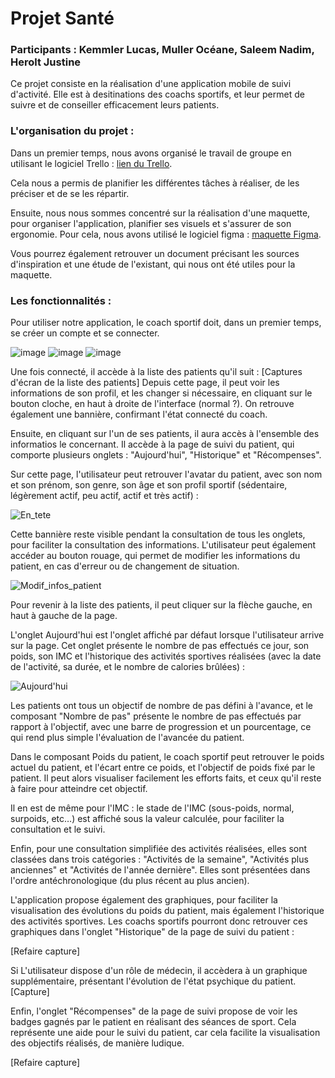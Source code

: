 # Projet Santé 

### Participants : Kemmler Lucas, Muller Océane, Saleem Nadim, Herolt Justine 

Ce projet consiste en la réalisation d'une application mobile de suivi d'activité. Elle est à desitinations des coachs sportifs, et leur permet de suivre et de conseiller efficacement leurs patients. 

### L'organisation du projet : 

Dans un premier temps, nous avons organisé le travail de groupe en utilisant le logiciel Trello : [lien du Trello](https://trello.com/invite/b/cxdAOL79/ATTIb1f0b3e74883130dc56499aba866e3b03F35A4FC/projet-health). 

Cela nous a permis de planifier les différentes tâches à réaliser, de les préciser et de se les répartir. 

Ensuite, nous nous sommes concentré sur la réalisation d'une maquette, pour organiser l'application, planifier ses visuels et s'assurer de son ergonomie.
Pour cela, nous avons utilisé le logiciel figma : [maquette Figma](https://www.figma.com/file/jwhtKrLGsfRS5ISWh5Svie/Health-application?type=design&node-id=0%3A1&mode=design&t=GGX37UxZ0c74jspS-1). 

Vous pourrez également retrouver un document précisant les sources d'inspiration et une étude de l'existant, qui nous ont été utiles pour la maquette. 

### Les fonctionnalités : 

Pour utiliser notre application, le coach sportif doit, dans un premier temps, se créer un compte et se connecter. 

![image](https://github.com/KEMMLERLucas/project_health/assets/93048928/a1afe752-25b9-48c1-8d95-11be7caac6b9)
![image](https://github.com/KEMMLERLucas/project_health/assets/93048928/147a7b1e-a7c9-4af0-8965-a3af7fdf74d0)
![image](https://github.com/KEMMLERLucas/project_health/assets/93048928/f0884faa-a2e7-47e2-b743-a012f768a363)

Une fois connecté, il accède à la liste des patients qu'il suit : [Captures d'écran de la liste des patients]
Depuis cette page, il peut voir les informations de son profil, et les changer si nécessaire, en cliquant sur le bouton cloche, en haut à droite de l'interface (normal ?). 
On retrouve également une bannière, confirmant l'état connecté du coach.

Ensuite, en cliquant sur l'un de ses patients, il aura accès à l'ensemble des informatios le concernant. Il accède à la page de suivi du patient, qui comporte plusieurs onglets : "Aujourd'hui", "Historique" et "Récompenses".  

Sur cette page, l'utilisateur peut retrouver l'avatar du patient, avec son nom et son prénom, son genre, son âge et son profil sportif (sédentaire, légèrement actif, peu actif, actif et très actif) : 

![En_tete](https://github.com/KEMMLERLucas/project_health/assets/101339546/2846fe2d-a60c-4225-9220-66b532ab2e7c)

Cette bannière reste visible pendant la consultation de tous les onglets, pour faciliter la consultation des informations. L'utilisateur peut également accéder au bouton rouage, qui permet de modifier les informations du patient, en cas d'erreur ou de changement de situation. 

![Modif_infos_patient](https://github.com/KEMMLERLucas/project_health/assets/101339546/9d436088-3fb3-4e91-a303-ce59914e30e1)

Pour revenir à la liste des patients, il peut cliquer sur la flèche gauche, en haut à gauche de la page. 

L'onglet Aujourd'hui est l'onglet affiché par défaut lorsque l'utilisateur arrive sur la page. Cet onglet présente le nombre de pas effectués ce jour, son poids, son IMC et l'historique des activités sportives réalisées (avec la date de l'activité, sa durée, et le nombre de calories brûlées) : 

![Aujourd'hui](https://github.com/KEMMLERLucas/project_health/assets/101339546/11861063-5074-4d74-964d-ec53b3574f06)

Les patients ont tous un objectif de nombre de pas défini à l'avance, et le composant "Nombre de pas" présente le nombre de pas effectués par rapport à l'objectif, avec une barre de progression et un pourcentage, ce qui rend plus simple l'évaluation de l'avancée du patient.

Dans le composant Poids du patient, le coach sportif peut retrouver le poids actuel du patient, et l'écart entre ce poids, et l'objectif de poids fixé par le patient. Il peut alors visualiser facilement les efforts faits, et ceux qu'il reste à faire pour atteindre cet objectif.

Il en est de même pour l'IMC : le stade de l'IMC (sous-poids, normal, surpoids, etc…) est affiché sous la valeur calculée, pour faciliter la consultation et le suivi. 

Enfin, pour une consultation simplifiée des activités réalisées, elles sont classées dans trois catégories : "Activités de la semaine", "Activités plus anciennes" et "Activités de l'année dernière". Elles sont présentées dans l'ordre antéchronologique (du plus récent au plus ancien). 

L'application propose également des graphiques, pour faciliter la visualisation des évolutions du poids du patient, mais également l'historique des activités sportives. Les coachs sportifs pourront donc retrouver ces graphiques dans l'onglet "Historique" de la page de suivi du patient : 

[Refaire capture]

Si L'utilisateur dispose d'un rôle de médecin, il accèdera à un graphique supplémentaire, présentant l'évolution de l'état psychique du patient. [Capture]

Enfin, l'onglet "Récompenses" de la page de suivi propose de voir les badges gagnés par le patient en réalisant des séances de sport. Cela représente une aide pour le suivi du patient, car cela facilite la visualisation des objectifs réalisés, de manière ludique. 

[Refaire capture]



